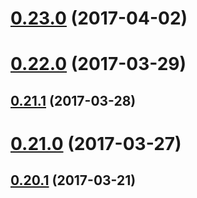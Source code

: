 <a name="0.23.0"></a>
# [0.23.0](https://github.com/ipfs/js-libp2p-ipfs-nodejs/compare/v0.22.0...v0.23.0) (2017-04-02)



<a name="0.22.0"></a>
# [0.22.0](https://github.com/ipfs/js-libp2p-ipfs-nodejs/compare/v0.21.1...v0.22.0) (2017-03-29)



<a name="0.21.1"></a>
## [0.21.1](https://github.com/ipfs/js-libp2p-ipfs-nodejs/compare/v0.21.0...v0.21.1) (2017-03-28)



<a name="0.21.0"></a>
# [0.21.0](https://github.com/ipfs/js-libp2p-ipfs-nodejs/compare/v0.20.1...v0.21.0) (2017-03-27)



<a name="0.20.1"></a>
## [0.20.1](https://github.com/ipfs/js-libp2p-ipfs-nodejs/compare/v0.20.0...v0.20.1) (2017-03-21)



